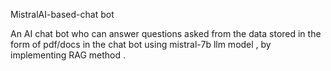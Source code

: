 MistralAI-based-chat bot

An AI chat bot who can answer questions asked from the data stored in the form of pdf/docs  in the chat bot using mistral-7b llm model , by implementing RAG method .
